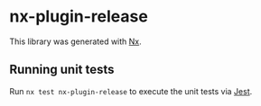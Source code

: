 # nx-plugin-release

This library was generated with [Nx](https://nx.dev).

## Running unit tests

Run `nx test nx-plugin-release` to execute the unit tests via [Jest](https://jestjs.io).
